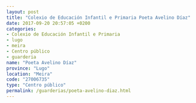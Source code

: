 ```yaml
---
layout: post
title: "Colexio de Educación Infantil e Primaria Poeta Avelino Díaz"
date: 2017-09-20 20:57:05 +0200
categories:
- Colexio de Educación Infantil e Primaria
- lugo
- meira
- Centro público
- guarderia
name: "Poeta Avelino Díaz"
province: "Lugo"
location: "Meira"
code: "27006735"
type: "Centro público"
permalink: /guarderias/poeta-avelino-diaz.html
---
```

